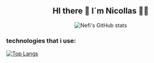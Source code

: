 <div align="center">
  
  ## HI there 👋 I´m Nicollas 👨‍💻
  
![Nefi's GitHub stats](https://github-readme-stats.vercel.app/api?username=NefiJL&show_icons=true&theme=midnight-purple)
  
</div>


### technologies that i use:
  
[![Top Langs](https://github-readme-stats.vercel.app/api/top-langs/?username=NefiJL&layout=demo&theme=midnight-purple&langs_count=7)](https://github.com/anuraghazra/github-readme-stats)
<!--
// [![Top Langs](https://github-readme-stats.vercel.app/api/top-langs/?username=NefiJL&show_icons=true&theme=midnight-purple&layout=compact)](https://github.com/anuraghazra/github-readme-stats)

**NefiJL/NefiJL** is a ✨ _special_ ✨ repository because its `README.md` (this file) appears on your GitHub profile.

Here are some ideas to get you started:

- 🔭 I’m currently working on ...
- 🌱 I’m currently learning ...
- 👯 I’m looking to collaborate on ...
- 🤔 I’m looking for help with ...
- 💬 Ask me about ...
- 📫 How to reach me: ...
- 😄 Pronouns: ...
- ⚡ Fun fact: ...
-->
